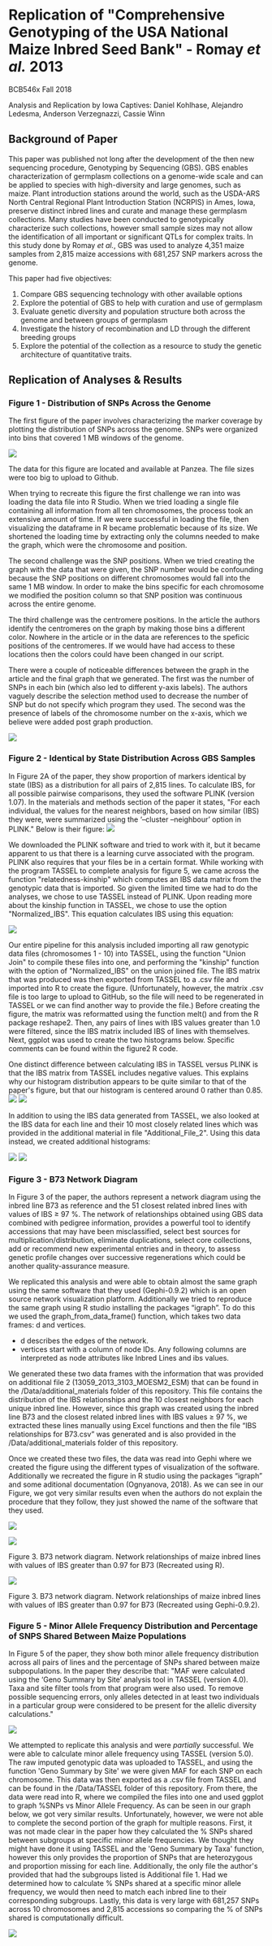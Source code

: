 # Replication of "Comprehensive Genotyping of the USA National Maize Inbred Seed Bank" - Romay *et al.* 2013
BCB546x Fall 2018

Analysis and Replication by Iowa Captives: Daniel Kohlhase, Alejandro Ledesma, Anderson Verzegnazzi, Cassie Winn



## Background of Paper

This paper was published not long after the development of the then new sequencing procedure, Genotyping by Sequencing (GBS). GBS enables characterization of germplasm collections on a genome-wide scale and can be applied to species with high-diversity and large genomes, such as maize. Plant introduction stations around the world, such as the USDA-ARS North Central Regional Plant Introduction Station (NCRPIS) in Ames, Iowa, preserve distinct inbred lines and curate and manage these germplasm collections. Many studies have been conducted to genotypically characterize such collections, however small sample sizes may not allow the identification of all important or significant QTLs for complex traits. In this study done by Romay *et al.*, GBS was used to analyze 4,351 maize samples from 2,815 maize accessions with 681,257 SNP markers across the genome.

This paper had five objectives:

1. Compare GBS sequencing technology with other available options
2. Explore the potential of GBS to help with curation and use of germplasm
3. Evaluate genetic diversity and population structure both across the genome and between groups of germplasm
4. Investigate the history of recombination and LD through the different breeding groups
5. Explore the potential of the collection as a resource to study the genetic architecture of quantitative traits.

## Replication of Analyses & Results
### Figure 1 - Distribution of SNPs Across the Genome

The first figure of the paper involves characterizing the marker coverage by plotting the distribution of SNPs across the genome. SNPs were organized into bins that covered 1 MB windows of the genome.

![](./Figures/Romay_et_al/Fig1.png)

The data for this figure are located and available at Panzea. The file sizes were too big to upload to Github.

When trying to recreate this figure the first challenge we ran into was loading the data file into R Studio. When we tried loading a single file containing all information from all ten chromosomes, the process took an extensive amount of time. If we were successful in loading the file, then visualizing the dataframe in R became problematic because of its size. We shortened the loading time by extracting only the columns needed to make the graph, which were the chromosome and position.

The second challenge was the SNP positions. When we tried creating the graph with the data that were given, the SNP number would be confounding because the SNP positions on different chromosomes would fall into the same 1 MB window. In order to make the bins specific for each chromosome we modified the position column so that SNP position was continuous across the entire genome.

The third challenge was the centromere positions. In the article the authors identify the centromeres on the graph by making those bins a different color. Nowhere in the article or in the data are references to the speficic positions of the centromeres. If we would have had access to these locations then the colors could have been changed in our script.

There were a couple of noticeable differences between the graph in the article and the final graph that we generated. The first was the number of SNPs in each bin (which also led to different y-axis labels). The authors vaguely describe the selection method used to decrease the number of SNP but do not specify which program they used. The second was the presence of labels of the chromosome number on the x-axis, which we believe were added post graph production.

![](./Figures/Iowa_Captives/Fig1.png)

### Figure 2 - Identical by State Distribution Across GBS Samples
In Figure 2A of the paper, they show proportion of markers identical by state (IBS) as a distribution for all pairs of 2,815 lines. To calculate IBS, for all possible pairwise comparisons, they used the software PLINK (version 1.07). In the materials and methods section of the paper it states, "For each individual, the values for the nearest neighbors, based on how similar (IBS) they were, were summarized using the ‘–cluster –neighbour’ option in PLINK." Below is their figure:
![](./Figures/Romay_et_al/Fig2.png)

We downloaded the PLINK software and tried to work with it, but it became apparent to us that there is a learning curve associated with the program. PLINK also requires that your files be in a certain format. While working with the program TASSEL to complete analysis for figure 5, we came across the function "relatedness-kinship" which computes an IBS data matrix from the genotypic data that is imported. So given the limited time we had to do the analyses, we chose to use TASSEL instead of PLINK. Upon reading more about the kinship function in TASSEL, we chose to use the option "Normalized_IBS". This equation calculates IBS using this equation: 

![](./Figures/Iowa_Captives/IBS_equation.png)

Our entire pipeline for this analysis included importing all raw genotypic data files (chromosomes 1 - 10) into TASSEL, using the function "Union Join" to compile these files into one, and performing the "kinship" function with the option of "Normalized_IBS" on the union joined file. The IBS matrix that was produced was then exported from TASSEL to a .csv file and imported into R to create the figure. (Unfortunately, however, the matrix .csv file is too large to upload to GitHub, so the file will need to be regenerated in TASSEL or we can find another way to provide the file.) Before creating the figure, the matrix was reformatted using the function melt() and from the R package reshape2. Then, any pairs of lines with IBS values greater than 1.0 were filtered, since the IBS matrix included IBS of lines with themselves. Next, ggplot was used to create the two histograms below. Specific comments can be found within the figure2 R code. 

One distinct difference between calculating IBS in TASSEL versus PLINK is that the IBS matrix from TASSEL includes negative values. This explains why our histogram distribution appears to be quite similar to that of the paper's figure, but that our histogram is centered around 0 rather than 0.85.
![](./Figures/Iowa_Captives/Figure2.png)
![](./Figures/Iowa_Captives/Figure2_A.png)

In addition to using the IBS data generated from TASSEL, we also looked at the IBS data for each line and their 10 most closely related lines which was provided in the additional material in file "Additional_File_2". Using this data instead, we created additional histograms:

![](./Figures/Iowa_Captives/Fig2_filtered.png)
![](./Figures/Iowa_Captives/Fig2A_filtered.png)

### Figure 3 - B73 Network Diagram

In Figure 3 of the paper, the authors represent a network diagram using the inbred line B73 as reference and the 51 closest related inbred lines with values of IBS ≥ 97 %. The network of relationships obtained using GBS data combined with pedigree information,
provides a powerful tool to identify accessions that may have been misclassified, select best sources for multiplication/distribution, eliminate duplications, select core collections, add or recommend new experimental entries and in theory, to assess genetic profile changes over successive regenerations which could be another quality-assurance measure.

We replicated this analysis and were able to obtain almost the same graph using the same software that they used (Gephi-0.9.2) which is an open source network visualization platform. Additionally we tried to reproduce the same graph using R studio installing the packages “igraph”. To do this we used the graph_from_data_frame() function, which takes two data frames: d and vertices.
-	d describes the edges of the network. 
-	vertices start with a column of node IDs. Any following columns are interpreted as node attributes like Inbred Lines and ibs values.

We generated these two data frames with the information that was provided on additional file 2 (13059_2013_3103_MOESM2_ESM) that can be found in the  /Data/additional_materials folder of this repository. This file contains the distribution of the IBS relationships and the 10 closest neighbors for each unique inbred line. However, since this graph was created using the inbred line B73 and the closest related inbred lines with IBS values ≥ 97 %, we extracted these lines manually using Excel functions and then the file “IBS relationships for B73.csv” was generated and is also provided in the /Data/additional_materials folder of this repository.

Once we created these two files, the data was read into Gephi where we created the figure using the different types of visualization of the software. Additionally we recreated the figure in R studio using the packages “igraph” and some aditional documentation (Ognyanova, 2018). As we can see in our Figure, we got very similar results even when the authors do not explain the procedure that they follow, they just showed the name of the software that they used.


![](./Figures/Romay_et_al/Fig3.png)

![](./Figures/Iowa_Captives/Fig3_with_R.png)

Figure 3. B73 network diagram. Network relationships of maize inbred lines with values of IBS greater than 0.97 for B73 (Recreated using R).

![](./Figures/Iowa_Captives/Fig3_with_gephi.png)

Figure 3. B73 network diagram. Network relationships of maize inbred lines with values of IBS greater than 0.97 for B73 (Recreated using Gephi-0.9.2).

### Figure 5 - Minor Allele Frequency Distribution and Percentage of SNPS Shared Between Maize Populations
In Figure 5 of the paper, they show both minor allele frequency distribution across all pairs of lines and the percentage of SNPs shared between maize subpopulations. In the paper they describe that: "MAF were calculated using the ‘Geno Summary by Site’ analysis tool in TASSEL (version 4.0). Taxa and site filter tools from that program were also used. To remove possible sequencing errors, only alleles detected in at least two individuals in a particular group were considered to be present for the allelic diversity calculations."


![](./Figures/Romay_et_al/Fig5.png)

We attempted to replicate this analysis and were *partially* successful. We were able to calculate minor allele frequency using TASSEL (version 5.0). The raw imputed genotypic data was uploaded to TASSEL, and using the function 'Geno Summary by Site' we were given MAF for each SNP on each chromosome. This data was then exported as a .csv file from TASSEL and can be found in the /Data/TASSEL folder of this repository. From there, the data were read into R, where we compiled the files into one and used ggplot to graph %SNPs vs Minor Allele Frequency. As can be seen in our graph below, we got very similar results. Unfortunately, however, we were not able to complete the second portion of the graph for multiple reasons. First, it was not made clear in the paper how they calculated the % SNPs shared between subgroups at specific minor allele frequencies. We thought they might have done it using TASSEL and the 'Geno Summary by Taxa' function, however this only provides the proportion of SNPs that are heterozygous and proportion missing for each line. Additionally, the only file the author's provided that had the subgroups listed is Additional file 1. Had we determined how to calculate % SNPs shared at a specific minor allele frequency, we would then need to match each inbred line to their corresponding subgroups. Lastly, this data is very large with 681,257 SNPs across 10 chromosomes and 2,815 accessions so comparing the % of SNPs shared is computationally difficult.

![](./Figures/Iowa_Captives/Fig5.png)
